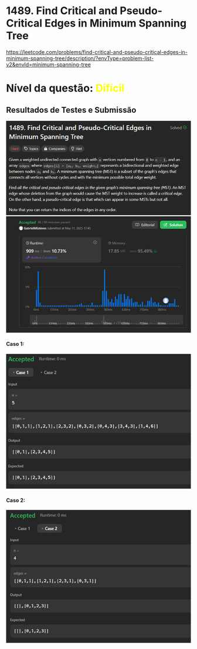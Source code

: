 # 1489. Find Critical and Pseudo-Critical Edges in Minimum Spanning Tree

https://leetcode.com/problems/find-critical-and-pseudo-critical-edges-in-minimum-spanning-tree/description/?envType=problem-list-v2&envId=minimum-spanning-tree
# Nível da questão:  <span style="color: yellow;">Difícil</span>

## Resultados de Testes e Submissão

![](/Questions/Assets/Description_1489.png)
![](/Questions/Assets/Submission_1489.png)


#### Caso 1:
![](/Questions/Assets/CaseTest1_1489.png)

#### Caso 2:
![](/Questions/Assets/CaseTest2_1489.png)
